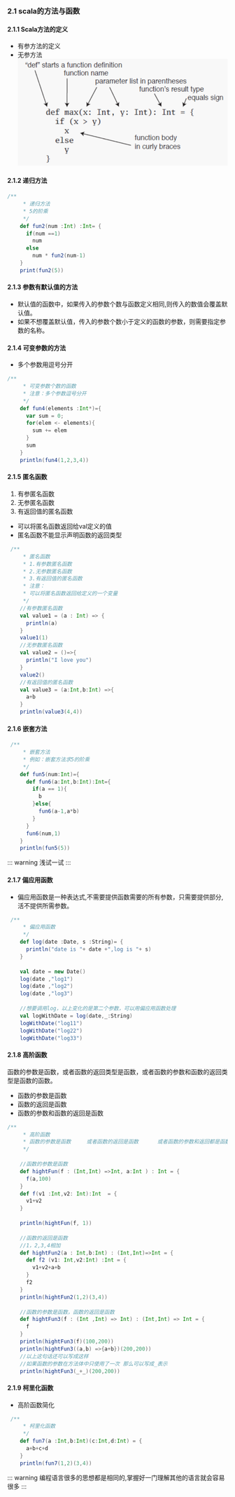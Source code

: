 ### 2.1 scala的方法与函数
#### 2.1.1 Scala方法的定义
- 有参方法的定义
- 无参方法
![有参无参的图](./scala/haveorno.png "有参无参的图")

#### 2.1.2 递归方法
```scala
/**
     * 递归方法
     * 5的阶乘
     */
    def fun2(num :Int) :Int= {
      if(num ==1)
        num
      else
        num * fun2(num-1)
    }
    print(fun2(5))
```
#### 2.1.3 参数有默认值的方法
- 默认值的函数中，如果传入的参数个数与函数定义相同,则传入的数值会覆盖默认值。
- 如果不想覆盖默认值，传入的参数个数小于定义的函数的参数，则需要指定参数的名称。

#### 2.1.4 可变参数的方法
- 多个参数用逗号分开
```scala
/**
     * 可变参数个数的函数
     * 注意：多个参数逗号分开
     */
    def fun4(elements :Int*)={
      var sum = 0;
      for(elem <- elements){
        sum += elem
      }
      sum
    }
    println(fun4(1,2,3,4))
```

#### 2.1.5 匿名函数
1. 有参匿名函数
2. 无参匿名函数
3. 有返回值的匿名函数
- 可以将匿名函数返回给val定义的值
- 匿名函数不能显示声明函数的返回类型
```scala
 /**
     * 匿名函数
     * 1.有参数匿名函数
     * 2.无参数匿名函数
     * 3.有返回值的匿名函数
     * 注意：
     * 可以将匿名函数返回给定义的一个变量
     */
    //有参数匿名函数
    val value1 = (a : Int) => {
      println(a)
    }
    value1(1)
    //无参数匿名函数
    val value2 = ()=>{
      println("I love you")
    }
    value2()
    //有返回值的匿名函数
    val value3 = (a:Int,b:Int) =>{
      a+b
    }
    println(value3(4,4))
```
#### 2.1.6 嵌套方法
```scala
 /**
     * 嵌套方法
     * 例如：嵌套方法求5的阶乘
     */
    def fun5(num:Int)={
      def fun6(a:Int,b:Int):Int={
        if(a == 1){
          b
        }else{
          fun6(a-1,a*b)
        }
      }
      fun6(num,1)
    }
    println(fun5(5))
```
::: warning
浅试一试
:::
#### 2.1.7 偏应用函数
- 偏应用函数是一种表达式,不需要提供函数需要的所有参数，只需要提供部分,活不提供所需参数。
```scala
 /**
     * 偏应用函数
     */
    def log(date :Date, s :String)= {
      println("date is "+ date +",log is "+ s)
    }

    val date = new Date()
    log(date ,"log1")
    log(date ,"log2")
    log(date ,"log3")

    //想要调用log，以上变化的是第二个参数，可以用偏应用函数处理
    val logWithDate = log(date,_:String)
    logWithDate("log11")
    logWithDate("log22")
    logWithDate("log33")
```

#### 2.1.8 高阶函数
函数的参数是函数，或者函数的返回类型是函数，或者函数的参数和函数的返回类型是函数的函数。
- 函数的参数是函数
- 函数的返回是函数
- 函数的参数和函数的返回是函数
```scala
/**
     * 高阶函数
     * 函数的参数是函数		或者函数的返回是函数		或者函数的参数和返回都是函数
     */

    //函数的参数是函数
    def hightFun(f : (Int,Int) =>Int, a:Int ) : Int = {
      f(a,100)
    }
    def f(v1 :Int,v2: Int):Int  = {
      v1+v2
    }

    println(hightFun(f, 1))

    //函数的返回是函数
    //1，2,3,4相加
    def hightFun2(a : Int,b:Int) : (Int,Int)=>Int = {
      def f2 (v1: Int,v2:Int) :Int = {
        v1+v2+a+b
      }
      f2
    }
    println(hightFun2(1,2)(3,4))

    //函数的参数是函数，函数的返回是函数
    def hightFun3(f : (Int ,Int) => Int) : (Int,Int) => Int = {
      f
    }
    println(hightFun3(f)(100,200))
    println(hightFun3((a,b) =>{a+b})(200,200))
    //以上这句话还可以写成这样
    //如果函数的参数在方法体中只使用了一次 那么可以写成_表示
    println(hightFun3(_+_)(200,200))
```
#### 2.1.9 柯里化函数
- 高阶函数简化
```scala
 /**
     * 柯里化函数
     */
    def fun7(a :Int,b:Int)(c:Int,d:Int) = {
      a+b+c+d
    }
    println(fun7(1,2)(3,4))
```
::: warning
编程语言很多的思想都是相同的,掌握好一门理解其他的语言就会容易很多
:::